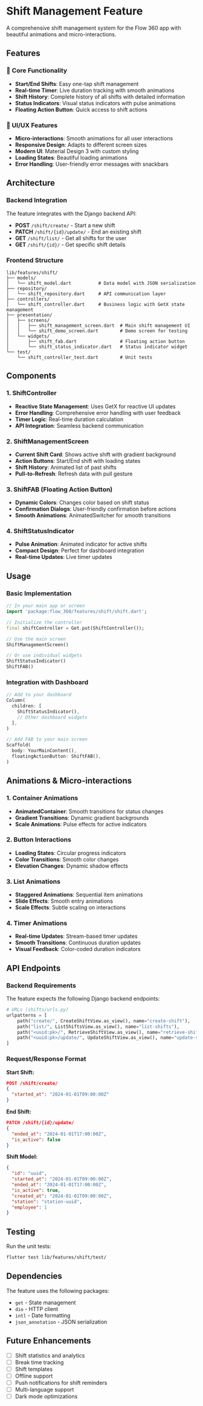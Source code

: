 # Shift Management Feature

A comprehensive shift management system for the Flow 360 app with beautiful animations and micro-interactions.

## Features

### 🎯 Core Functionality
- **Start/End Shifts**: Easy one-tap shift management
- **Real-time Timer**: Live duration tracking with smooth animations
- **Shift History**: Complete history of all shifts with detailed information
- **Status Indicators**: Visual status indicators with pulse animations
- **Floating Action Button**: Quick access to shift actions

### 🎨 UI/UX Features
- **Micro-interactions**: Smooth animations for all user interactions
- **Responsive Design**: Adapts to different screen sizes
- **Modern UI**: Material Design 3 with custom styling
- **Loading States**: Beautiful loading animations
- **Error Handling**: User-friendly error messages with snackbars

## Architecture

### Backend Integration
The feature integrates with the Django backend API:

- **POST** `/shift/create/` - Start a new shift
- **PATCH** `/shift/{id}/update/` - End an existing shift
- **GET** `/shift/list/` - Get all shifts for the user
- **GET** `/shift/{id}/` - Get specific shift details

### Frontend Structure

```
lib/features/shift/
├── models/
│   └── shift_model.dart          # Data model with JSON serialization
├── repository/
│   └── shift_repository.dart     # API communication layer
├── controllers/
│   └── shift_controller.dart     # Business logic with GetX state management
├── presentation/
│   ├── screens/
│   │   ├── shift_management_screen.dart  # Main shift management UI
│   │   └── shift_demo_screen.dart        # Demo screen for testing
│   └── widgets/
│       ├── shift_fab.dart                # Floating action button
│       └── shift_status_indicator.dart   # Status indicator widget
└── test/
    └── shift_controller_test.dart        # Unit tests
```

## Components

### 1. ShiftController
- **Reactive State Management**: Uses GetX for reactive UI updates
- **Error Handling**: Comprehensive error handling with user feedback
- **Timer Logic**: Real-time duration calculation
- **API Integration**: Seamless backend communication

### 2. ShiftManagementScreen
- **Current Shift Card**: Shows active shift with gradient background
- **Action Buttons**: Start/End shift with loading states
- **Shift History**: Animated list of past shifts
- **Pull-to-Refresh**: Refresh data with pull gesture

### 3. ShiftFAB (Floating Action Button)
- **Dynamic Colors**: Changes color based on shift status
- **Confirmation Dialogs**: User-friendly confirmation before actions
- **Smooth Animations**: AnimatedSwitcher for smooth transitions

### 4. ShiftStatusIndicator
- **Pulse Animation**: Animated indicator for active shifts
- **Compact Design**: Perfect for dashboard integration
- **Real-time Updates**: Live timer updates

## Usage

### Basic Implementation

```dart
// In your main app or screen
import 'package:flow_360/features/shift/shift.dart';

// Initialize the controller
final shiftController = Get.put(ShiftController());

// Use the main screen
ShiftManagementScreen()

// Or use individual widgets
ShiftStatusIndicator()
ShiftFAB()
```

### Integration with Dashboard

```dart
// Add to your dashboard
Column(
  children: [
    ShiftStatusIndicator(),
    // Other dashboard widgets
  ],
)

// Add FAB to your main screen
Scaffold(
  body: YourMainContent(),
  floatingActionButton: ShiftFAB(),
)
```

## Animations & Micro-interactions

### 1. Container Animations
- **AnimatedContainer**: Smooth transitions for status changes
- **Gradient Transitions**: Dynamic gradient backgrounds
- **Scale Animations**: Pulse effects for active indicators

### 2. Button Interactions
- **Loading States**: Circular progress indicators
- **Color Transitions**: Smooth color changes
- **Elevation Changes**: Dynamic shadow effects

### 3. List Animations
- **Staggered Animations**: Sequential item animations
- **Slide Effects**: Smooth entry animations
- **Scale Effects**: Subtle scaling on interactions

### 4. Timer Animations
- **Real-time Updates**: Stream-based timer updates
- **Smooth Transitions**: Continuous duration updates
- **Visual Feedback**: Color-coded duration indicators

## API Endpoints

### Backend Requirements

The feature expects the following Django backend endpoints:

```python
# URLs (shifts/urls.py)
urlpatterns = [
    path("create/", CreateShiftView.as_view(), name="create-shift"),
    path("list/", ListShiftsView.as_view(), name="list-shifts"),
    path("<uuid:pk>/", RetrieveShiftView.as_view(), name="retrieve-shift"),
    path("<uuid:pk>/update/", UpdateShiftView.as_view(), name="update-shift"),
]
```

### Request/Response Format

**Start Shift:**
```json
POST /shift/create/
{
  "started_at": "2024-01-01T09:00:00Z"
}
```

**End Shift:**
```json
PATCH /shift/{id}/update/
{
  "ended_at": "2024-01-01T17:00:00Z",
  "is_active": false
}
```

**Shift Model:**
```json
{
  "id": "uuid",
  "started_at": "2024-01-01T09:00:00Z",
  "ended_at": "2024-01-01T17:00:00Z",
  "is_active": true,
  "created_at": "2024-01-01T09:00:00Z",
  "station": "station-uuid",
  "employee": 1
}
```

## Testing

Run the unit tests:

```bash
flutter test lib/features/shift/test/
```

## Dependencies

The feature uses the following packages:
- `get` - State management
- `dio` - HTTP client
- `intl` - Date formatting
- `json_annotation` - JSON serialization

## Future Enhancements

- [ ] Shift statistics and analytics
- [ ] Break time tracking
- [ ] Shift templates
- [ ] Offline support
- [ ] Push notifications for shift reminders
- [ ] Multi-language support
- [ ] Dark mode optimizations
